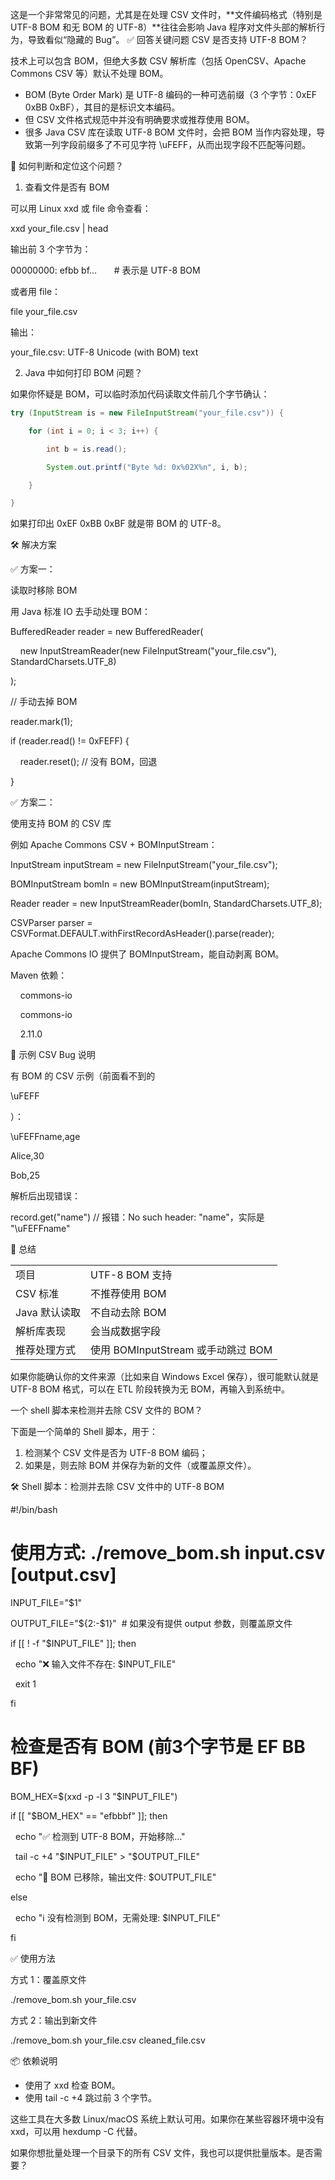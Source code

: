这是一个非常常见的问题，尤其是在处理 CSV 文件时，**文件编码格式（特别是 UTF-8 BOM 和无 BOM 的 UTF-8）**往往会影响 Java 程序对文件头部的解析行为，导致看似“隐藏的 Bug”。
✅ 回答关键问题
CSV 是否支持 UTF-8 BOM？

技术上可以包含 BOM，但绝大多数 CSV 解析库（包括 OpenCSV、Apache Commons CSV 等）默认不处理 BOM。

- BOM (Byte Order Mark) 是 UTF-8 编码的一种可选前缀（3 个字节：0xEF 0xBB 0xBF），其目的是标识文本编码。
- 但 CSV 文件格式规范中并没有明确要求或推荐使用 BOM。
- 很多 Java CSV 库在读取 UTF-8 BOM 文件时，会把 BOM 当作内容处理，导致第一列字段前缀多了不可见字符 \uFEFF，从而出现字段不匹配等问题。
  

🧭 如何判断和定位这个问题？

1. 查看文件是否有 BOM


可以用 Linux xxd 或 file 命令查看：

xxd your_file.csv | head

输出前 3 个字节为：

00000000: efbb bf...       # 表示是 UTF-8 BOM

或者用 file：

file your_file.csv

输出：

your_file.csv: UTF-8 Unicode (with BOM) text

  
2. Java 中如何打印 BOM 问题？

  

  

如果你怀疑是 BOM，可以临时添加代码读取文件前几个字节确认：
```java
try (InputStream is = new FileInputStream("your_file.csv")) {

    for (int i = 0; i < 3; i++) {

        int b = is.read();

        System.out.printf("Byte %d: 0x%02X%n", i, b);

    }

}
```
如果打印出 0xEF 0xBB 0xBF 就是带 BOM 的 UTF-8。

  

  

  

  

🛠️ 解决方案

  

  

  

✅ 方案一：

读取时移除 BOM

  

  

用 Java 标准 IO 去手动处理 BOM：

BufferedReader reader = new BufferedReader(

    new InputStreamReader(new FileInputStream("your_file.csv"), StandardCharsets.UTF_8)

);

  

// 手动去掉 BOM

reader.mark(1);

if (reader.read() != 0xFEFF) {

    reader.reset(); // 没有 BOM，回退

}

  

✅ 方案二：

使用支持 BOM 的 CSV 库

  

  

例如 Apache Commons CSV + BOMInputStream：

InputStream inputStream = new FileInputStream("your_file.csv");

BOMInputStream bomIn = new BOMInputStream(inputStream);

  

Reader reader = new InputStreamReader(bomIn, StandardCharsets.UTF_8);

CSVParser parser = CSVFormat.DEFAULT.withFirstRecordAsHeader().parse(reader);

Apache Commons IO 提供了 BOMInputStream，能自动剥离 BOM。

  

Maven 依赖：

<dependency>

    <groupId>commons-io</groupId>

    <artifactId>commons-io</artifactId>

    <version>2.11.0</version>

</dependency>

  

  

  

  

🧪 示例 CSV Bug 说明

  

  

  

有 BOM 的 CSV 示例（前面看不到的 

\uFEFF

）：

  

\uFEFFname,age

Alice,30

Bob,25

  

解析后出现错误：

  

record.get("name") // 报错：No such header: "name"，实际是 "\uFEFFname"

  

  

  

  

🧩 总结

  

|   |   |
|---|---|
|项目|UTF-8 BOM 支持|
|CSV 标准|不推荐使用 BOM|
|Java 默认读取|不自动去除 BOM|
|解析库表现|会当成数据字段|
|推荐处理方式|使用 BOMInputStream 或手动跳过 BOM|

  

  

  

如果你能确认你的文件来源（比如来自 Windows Excel 保存），很可能默认就是 UTF-8 BOM 格式，可以在 ETL 阶段转换为无 BOM，再输入到系统中。

  

一个 shell 脚本来检测并去除 CSV 文件的 BOM？


下面是一个简单的 Shell 脚本，用于：

  

1. 检测某个 CSV 文件是否为 UTF-8 BOM 编码；
2. 如果是，则去除 BOM 并保存为新的文件（或覆盖原文件）。

  

  

  

  

  

🛠️ Shell 脚本：检测并去除 CSV 文件中的 UTF-8 BOM

  

#!/bin/bash

  

# 使用方式: ./remove_bom.sh input.csv [output.csv]

INPUT_FILE="$1"

OUTPUT_FILE="${2:-$1}"  # 如果没有提供 output 参数，则覆盖原文件

  

if [[ ! -f "$INPUT_FILE" ]]; then

  echo "❌ 输入文件不存在: $INPUT_FILE"

  exit 1

fi

  

# 检查是否有 BOM (前3个字节是 EF BB BF)

BOM_HEX=$(xxd -p -l 3 "$INPUT_FILE")

  

if [[ "$BOM_HEX" == "efbbbf" ]]; then

  echo "✅ 检测到 UTF-8 BOM，开始移除..."

  tail -c +4 "$INPUT_FILE" > "$OUTPUT_FILE"

  echo "🎉 BOM 已移除，输出文件: $OUTPUT_FILE"

else

  echo "ℹ️ 没有检测到 BOM，无需处理: $INPUT_FILE"

fi

  

  

  

  

✅ 使用方法

  

  

  

方式 1：覆盖原文件

  

./remove_bom.sh your_file.csv

  

方式 2：输出到新文件

  

./remove_bom.sh your_file.csv cleaned_file.csv

  

  

  

  

📦 依赖说明

  

  

- 使用了 xxd 检查 BOM。
- 使用 tail -c +4 跳过前 3 个字节。

  

  

这些工具在大多数 Linux/macOS 系统上默认可用。如果你在某些容器环境中没有 xxd，可以用 hexdump -C 代替。

  

  

  

如果你想批量处理一个目录下的所有 CSV 文件，我也可以提供批量版本。是否需要？